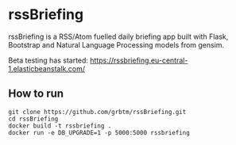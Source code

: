 # rssBriefing

rssBriefing is a RSS/Atom fuelled daily briefing app built with Flask, Bootstrap and Natural Language Processing models
from gensim.

Beta testing has started: https://rssbriefing.eu-central-1.elasticbeanstalk.com/


## How to run

```
git clone https://github.com/grbtm/rssBriefing.git
cd rssBriefing
docker build -t rssbriefing .
docker run -e DB_UPGRADE=1 -p 5000:5000 rssbriefing
```
